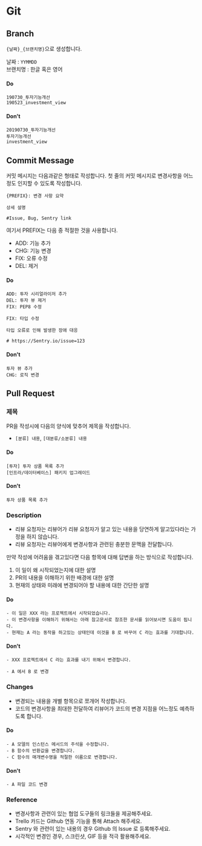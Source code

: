 Git
====

## Branch
`{날짜}_{브랜치명}`으로 생성합니다.

날짜 : `YYMMDD`  
브랜치명 : 한글 혹은 영어

#### Do
`190730_투자기능개선`  
`190523_investment_view`  

#### Don't
`20190730_투자기능개선`  
`투자기능개선`  
`investment_view`  

## Commit Message
커밋 메시지는 다음과같은 형태로 작성합니다.
첫 줄의 커밋 메시지로 변경사항을 어느정도 인지할 수 있도록 작성합니다.
```
{PREFIX}: 변경 사항 요약

상세 설명

#Issue, Bug, Sentry link
```

여기서 PREFIX는 다음 중 적절한 것을 사용합니다.
- ADD: 기능 추가
- CHG: 기능 변경
- FIX: 오류 수정
- DEL: 제거

#### Do
`ADD: 투자 시리얼라이저 추가`  
`DEL: 투자 뷰 제거`  
`FIX: PEP8 수정`  
```
FIX: 타입 수정  

타입 오류로 인해 발생한 장애 대응

# https://Sentry.io/issue=123
```

#### Don't
`투자 뷰 추가`  
`CHG: 로직 변경`  

## Pull Request

### 제목
PR을 작성시에 다음의 양식에 맞추어 제목을 작성합니다.
- `[분류] 내용`,  `[대분류/소분류] 내용`

#### Do
`[투자] 투자 상품 목록 추가`  
`[인프라/데이터베이스] 패키지 업그레이드`  

#### Don't
`투자 상품 목록 추가`  


### Description
- 리뷰 요청자는 리뷰어가 리뷰 요청자가 알고 있는 내용을 당연하게 알고있다라는 가정을 하지 않습니다.
- 리뷰 요청자는 리뷰어에게 변경사항과 관련된 충분한 문맥을 전달합니다.

만약 작성에 어려움을 겪고있다면 다음 항목에 대해 답변을 하는 방식으로 작성합니다.
1. 이 일이 왜 시작되었는지에 대한 설명
2. PR의 내용을 이해하기 위한 배경에 대한 설명
3. 현재의 상태와 미래에 변경되어야 할 내용에 대한 간단한 설명

#### Do
```
- 이 일은 XXX 라는 프로젝트에서 시작되었습니다.
- 이 변경사항을 이해하기 위해서는 아래 참고문서로 참조한 문서를 읽어보시면 도움이 됩니다.
- 현재는 A 라는 동작을 하고있는 상태인데 이것을 B 로 바꾸어 C 라는 효과를 기대합니다.
```

#### Don't
```
- XXX 프로젝트에서 C 라는 효과를 내기 위해서 변경합니다.
```

```
- A 에서 B 로 변경
```

### Changes
- 변경되는 내용을 개별 항목으로 쪼개어 작성합니다.
- 코드의 변경사항을 최대한 전달하여 리뷰어가 코드의 변경 지점을 어느정도 예측하도록 합니다.

#### Do
```
- A 모델의 인스턴스 메서드의 주석을 수정합니다.
- B 함수의 반환값을 변경합니다.
- C 함수의 매개변수명을 적절한 이름으로 변경합니다.
```

#### Don't
```
- A 파일 코드 변경
```


### Reference
- 변경사항과 관련이 있는 협업 도구들의 링크들을 제공해주세요.
- Trello 카드는 Github 연동 기능을 통해 Attach 해주세요.
- Sentry 와 관련이 있는 내용의 경우 Github 의 Issue 로 등록해주세요.
- 시각적인 변경인 경우, 스크린샷, GIF 등을 적극 활용해주세요.
